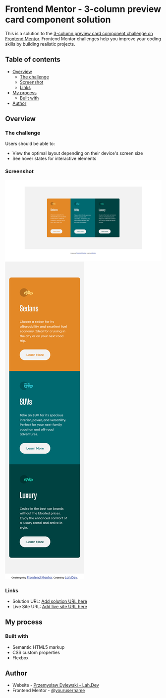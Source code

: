 # Frontend Mentor - 3-column preview card component solution

This is a solution to the [3-column preview card component challenge on Frontend Mentor](https://www.frontendmentor.io/challenges/3column-preview-card-component-pH92eAR2-). Frontend Mentor challenges help you improve your coding skills by building realistic projects. 

## Table of contents

- [Overview](#overview)
  - [The challenge](#the-challenge)
  - [Screenshot](#screenshot)
  - [Links](#links)
- [My process](#my-process)
  - [Built with](#built-with)
- [Author](#author)


## Overview

### The challenge

Users should be able to:

- View the optimal layout depending on their device's screen size
- See hover states for interactive elements

### Screenshot

![](./screenshot.jpg)
![](./screenshot-mobile.jpg)

### Links

- Solution URL: [Add solution URL here](https://github.com/LaH-DeV/3-column-preview-card-component)
- Live Site URL: [Add live site URL here](https://lah-dev.github.io/3-column-preview-card-component)

## My process

### Built with

- Semantic HTML5 markup
- CSS custom properties
- Flexbox

## Author

- Website - [Przemysław Dylewski - Lah.Dev](https://lah-dev.netlify.app)
- Frontend Mentor - [@yourusername](https://www.frontendmentor.io/profile/yourusername)